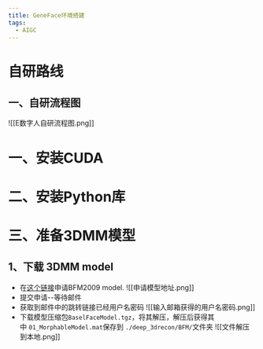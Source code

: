 ```yaml
---
title: GeneFace环境搭建
tags:
  - AIGC
---
```

# 自研路线
## 一、自研流程图
![[E数字人自研流程图.png]]

# 一、安装CUDA

# 二、安装Python库

# 三、准备3DMM模型
## 1、下载 3DMM model
- 在[这个链接](https://faces.dmi.unibas.ch/bfm/index.php?nav=1-2&id=downloads)申请BFM2009 model.
![[申请模型地址.png]]
- 提交申请--等待邮件
- 获取到邮件中的跳转链接已经用户名密码
![[输入邮箱获得的用户名密码.png]]
- 下载模型压缩包`BaselFaceModel.tgz`，将其解压，解压后获得其中 `01_MorphableModel.mat`保存到 `./deep_3drecon/BFM/`文件夹
![[文件解压到本地.png]]
> 

